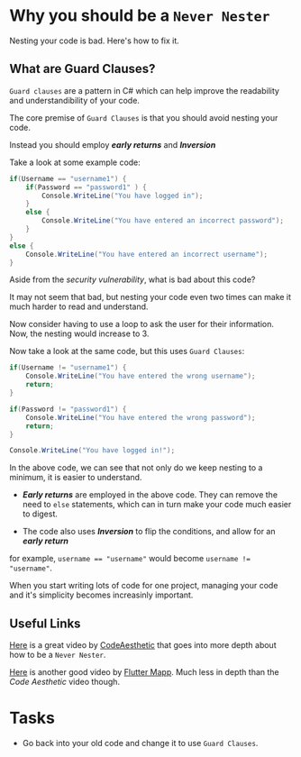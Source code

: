 # Why you should be a `Never Nester`

Nesting your code is bad. Here's how to fix it.

## What are Guard Clauses?

`Guard clauses` are a pattern in C# which can help improve the readability and understandibility of your code.

The core premise of `Guard Clauses` is that you should avoid nesting your code.

Instead you should employ **_early returns_** and **_Inversion_**

Take a look at some example code:

```cs
if(Username == "username1") {
    if(Password == "password1" ) {
        Console.WriteLine("You have logged in");
    }
    else {
        Console.WriteLine("You have entered an incorrect password");
    }
}
else {
    Console.WriteLine("You have entered an incorrect username");
}
```

Aside from the _security vulnerability_, what is bad about this code?

It may not seem that bad, but nesting your code even two times can make it much harder to read and understand.

Now consider having to use a loop to ask the user for their information. Now, the nesting would increase to 3.

Now take a look at the same code, but this uses `Guard Clauses`:

```cs
if(Username != "username1") {
    Console.WriteLine("You have entered the wrong username");
    return;
}

if(Password != "password1") {
    Console.WriteLine("You have entered the wrong password");
    return;
}

Console.WriteLine("You have logged in!");
```

In the above code, we can see that not only do we keep nesting to a minimum, it is easier to understand. 

+ **_Early returns_** are employed in the above code. They can remove the need to `else` statements, which can in turn make your code much easier to digest.

+ The code also uses **_Inversion_** to flip the conditions, and allow for an **_early return_**

for example, `username == "username"` would become `username != "username"`.

When you start writing lots of code for one project, managing your code and it's simplicity becomes increasinly important.

## Useful Links

[Here](https://www.youtube.com/watch?v=CFRhGnuXG-4) is a great video by [CodeAesthetic](https://www.youtube.com/@CodeAesthetic) that goes into more depth about how to be a `Never Nester`.

[Here](https://www.youtube.com/watch?v=ZzwWWut_ibU) is another good video by [Flutter Mapp](https://www.youtube.com/@FlutterMapp). Much less in depth than the _Code Aesthetic_ video though.

# Tasks

+ Go back into your old code and change it to use `Guard Clauses`.


